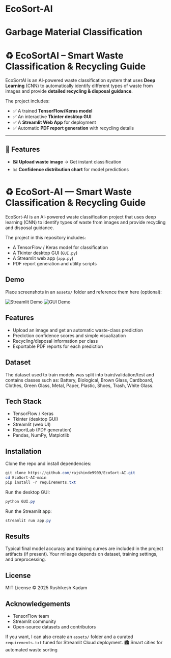 
# EcoSort-AI
Garbage Material Classification
=======
# ♻️ EcoSortAI – Smart Waste Classification & Recycling Guide

EcoSortAI is an AI-powered waste classification system that uses **Deep Learning** (CNN) to automatically identify different types of waste from images and provide **detailed recycling & disposal guidance**.  

The project includes:
- ✅ A trained **TensorFlow/Keras model**  
- ✅ An interactive **Tkinter desktop GUI**  
- ✅ A **Streamlit Web App** for deployment  
- ✅ Automatic **PDF report generation** with recycling details
  
---

## 🚀 Features

- 🖼 **Upload waste image** → Get instant classification  
- 📊 **Confidence distribution chart** for model predictions  
# ♻️ EcoSort-AI — Smart Waste Classification & Recycling Guide

EcoSort-AI is an AI-powered waste classification project that uses deep learning (CNN) to identify types of waste from images and provide recycling and disposal guidance.

The project in this repository includes:
- A TensorFlow / Keras model for classification
- A Tkinter desktop GUI (`GUI.py`)
- A Streamlit web app (`app.py`)
- PDF report generation and utility scripts

## Demo

Place screenshots in an `assets/` folder and reference them here (optional):

![Streamlit Demo](assets/streamlit_demo.png)
![GUI Demo](assets/gui_demo.png)

## Features

- Upload an image and get an automatic waste-class prediction
- Prediction confidence scores and simple visualization
- Recycling/disposal information per class
- Exportable PDF reports for each prediction

## Dataset

The dataset used to train models was split into train/validation/test and contains classes such as: Battery, Biological, Brown Glass, Cardboard, Clothes, Green Glass, Metal, Paper, Plastic, Shoes, Trash, White Glass.

## Tech Stack

- TensorFlow / Keras
- Tkinter (desktop GUI)
- Streamlit (web UI)
- ReportLab (PDF generation)
- Pandas, NumPy, Matplotlib

## Installation

Clone the repo and install dependencies:

```powershell
git clone https://github.com/rajshinde9909/EcoSort-AI.git
cd EcoSort-AI-main
pip install -r requirements.txt
```

Run the desktop GUI:

```powershell
python GUI.py
```

Run the Streamlit app:

```powershell
streamlit run app.py
```

## Results

Typical final model accuracy and training curves are included in the project artifacts (if present). Your mileage depends on dataset, training settings, and preprocessing.

## License

MIT License © 2025 Rushikesh Kadam

## Acknowledgements

- TensorFlow team
- Streamlit community
- Open-source datasets and contributors

If you want, I can also create an `assets/` folder and a curated `requirements.txt` tuned for Streamlit Cloud deployment.
🏙 Smart cities for automated waste sorting


